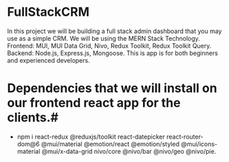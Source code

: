 # FullStackCRM
In this project we will be building a full stack admin dashboard that you may use as a simple CRM. We will be using the MERN Stack Technology. Frontend: MUI, MUI Data Grid, Nivo, Redux Toolkit, Redux Toolkit Query. Backend: Node.js, Express.js, Mongoose. This is app is for both beginners and experienced developers.
# Dependencies that we will install on our frontend react app for the clients.#
*  npm i react-redux @reduxjs/toolkit react-datepicker react-router-dom@6 @mui/material @emotion/react @emotion/styled @mui/icons-material @mui/x-data-grid nivo/core @nivo/bar @nivo/geo @nivo/pie.
